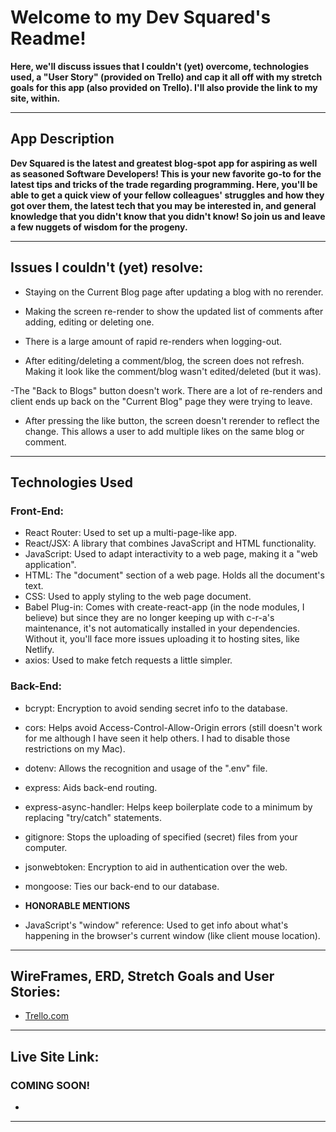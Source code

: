 # Welcome to my Dev Squared's Readme!
**Here, we'll discuss issues that I couldn't (yet) overcome, technologies used, a "User Story" (provided on Trello) and cap it all off with my stretch goals for this app (also provided on Trello). I'll also provide the link to my site, within.**

---

## App Description
**Dev Squared is the latest and greatest blog-spot app for aspiring as well as seasoned Software Developers! This is your new favorite go-to for the latest tips and tricks of the trade regarding programming. Here, you'll be able to get a quick view of your fellow colleagues' struggles and how they got over them, the latest tech that you may be interested in, and general knowledge that you didn't know that you didn't know! So join us and leave a few nuggets of wisdom for the progeny.**

---

## Issues I couldn't (yet) resolve:

- Staying on the Current Blog page after updating a blog with no rerender.

- Making the screen re-render to show the updated list of comments after adding, editing or deleting one.

- There is a large amount of rapid re-renders when logging-out.

- After editing/deleting a comment/blog, the screen does not refresh. Making it look like the comment/blog wasn't edited/deleted (but it was).

-The "Back to Blogs" button doesn't work. There are a lot of re-renders and client ends up back on the "Current Blog" page they were trying to leave.

- After pressing the like button, the screen doesn't rerender to reflect the change. This allows a user to add multiple likes on the same blog or comment.

---

## **Technologies Used**
### Front-End:
- React Router: Used to set up a multi-page-like app.
- React/JSX: A library that combines JavaScript and HTML functionality.
- JavaScript: Used to adapt interactivity to a web page, making it a "web application".
- HTML: The "document" section of a web page. Holds all the document's text.
- CSS: Used to apply styling to the web page document.
- Babel Plug-in: Comes with create-react-app (in the node modules, I believe) but since they are no longer keeping up with c-r-a's maintenance, it's  not automatically installed in your dependencies. Without it, you'll face more issues uploading it to hosting sites, like Netlify.
- axios: Used to make fetch requests a little simpler.

### Back-End:
- bcrypt: Encryption to avoid sending secret info to the database.
- cors: Helps avoid Access-Control-Allow-Origin errors (still doesn't work for me although I have seen it help others. I had to disable those restrictions on my Mac).
- dotenv: Allows the recognition and usage of the ".env" file.
- express: Aids back-end routing.
- express-async-handler: Helps keep boilerplate code to a minimum by replacing "try/catch" statements.
- gitignore: Stops the uploading of specified (secret) files from your computer.
- jsonwebtoken: Encryption to aid in authentication over the web.
- mongoose: Ties our back-end to our database.

- **HONORABLE MENTIONS**
- JavaScript's "window" reference: Used to get info about what's happening in the browser's current window (like client mouse location).

---

## WireFrames, ERD, Stretch Goals and User Stories:
- [Trello.com](https://trello.com/b/HxWEnQnm/blogging-app-project-board)


---

## Live Site Link:
### **COMING SOON!**
- []()

---
